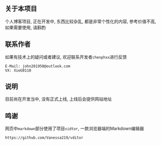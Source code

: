 ## 关于本项目

个人博客项目, 正在开发中, 东西比较杂乱, 都是非常个性化的内容, 参考价值不高, 如果需要使用, 请斟酌 

## 联系作者

如果有技术上的疑问或者建议, 欢迎联系开发者`chenphxx`进行反馈 

```
E-Mail: john201950@outlook.com
VX: XieG0110
```

## 说明

目前尚在开发当中, 没有正式上线, 上线后会提供网站地址 

## 鸣谢

网页中`markdown`部分使用了项目`vidtor`, 一款浏览器端的Markdown编辑器 

```http
https://github.com/Vanessa219/vditor
```
